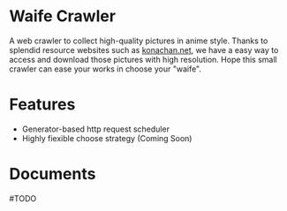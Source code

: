 # Waife Crawler

A web crawler to collect high-quality pictures in anime style. Thanks to
splendid resource websites such as [konachan.net](konachan.net), we have
a easy way to access and download those pictures with high resolution.
Hope this small crawler can ease your works in choose your "waife".

# Features

* Generator-based http request scheduler
* Highly fiexible choose strategy (Coming Soon)

# Documents
#TODO
